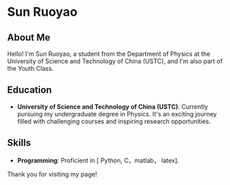 # Sun Ruoyao
## About Me

Hello! I'm Sun Ruoyao, a student from the Department of Physics at the University of Science and Technology of China (USTC), and I'm also part of the Youth Class.

## Education

- **University of Science and Technology of China (USTC)**: Currently pursuing my undergraduate degree in Physics. It's an exciting journey filled with challenging courses and inspiring research opportunities.


## Skills

- **Programming**: Proficient in [ Python, C，matlab， latex].


Thank you for visiting my page!
